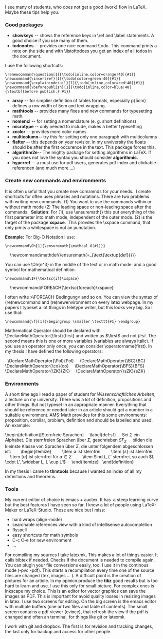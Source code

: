 <!--
	.. title: Latex flow
	.. date: 2012/07/01
	.. slug:
	.. nocomments: True
-->
I see many of students, who does not get a good (work) flow in LaTeX. Maybe these tips help you. 


### Good packages

  * **showkeys** -- shows the reference keys in \ref and \label statements. A good choice if you use many of them.
  * **todonotes** -- provides one nice command \todo. This command prints a note on the side and with \listoftodoes you get an index of all todos in the document. 

I use the following shortcuts:

    \renewcommand\question[1]{\todo[inline,color=orange!40]{#1}}
    \newcommand{\insertref}[1]{\todo[color=green!40]{#1}}
    \newcommand{\explainindetail}[1]{\todo[inline,color=red!40]{#1}}
    \newcommand{\beforepublish}[1]{\todo[inline,color=blue!40]{\textbf{before publish:} #1}}

  * **array** -- for simplier definition of tables formats, especially p{5cm} defines a row width of 5cm and text wrapping.
  * **mathtools** -- provides many fixes and new commands for typesetting math.
  * **nomencl** -- for setting a nomenclature (e. g. short definitions)
  * **microtype** -- only needed to include, makes a better typesetting
  * **xcolor** -- provides more color names
  * **multicolumn**-- try this for setting only one paragraph with multicolumns
  * **flafter** -- this depends on your revisior. In my unviversity the floats should be after the first occurence in the text. This package forces this.
  * **algorithm2e**-- The mighty package for setting algorithms in LaTeX. If you does not love the syntax you should consider **algorithmic**.
  * **hyperref** -- a must use for pdf users, generates pdf index and clickable referencen (and much more ...)

### Create new commands and environments


It is often useful that you create new comamnds for your needs.  I create shortcuts for often uses phrases and notations. There are two problems with writing new commands. (1) You want to use the commands within or without math mode
(2) The leading space or non-leading space after the commands. 
**Solution:** For (1), use \ensuremath{} this put everything of the first parameter into math mode, independent of the outer mode. (2) is the target of the package **xspace**.  This provdes the \xspace command, that only prints a whitespace is not an punctation.

**Example:** For Big-O Notation I use:

    \newcommand\Oh[1]{\ensuremath{\mathcal O(#1)}}
    \newcommand\mathdef{\ensuremath{=_{\text{\textup{def}}}}}

You can use \Oh{n^3} in the middle of the text or in math mode. and a good symbol for mathematical definition. 

    \newcommand\IF{\textsc{if}\xspace}
    \newcommand\FOREACH{\textsc{foreach}\xspace}

I often write »\FOREACH-Bedingung« and so on. You can view the syntax of (re)newcommand and (re)newenvironment on every latex webpage. In my papers I typeset a lot things in teletype writer, but this looks very big. So I use that: 


    \newcommand{\f}[1]{\begingroup \smaller \texttt{#1} \endgroup}

Mathematical Operator should be declared with \DeclareMathOperator{\first}{first} and written as $\first$ and not $first$. The second means this is one or more variables (variables are always italic). If you use an operator only once, you can consider \operatorname{first}. In my thesis I have defined the following operators:

    \DeclareMathOperator{\Pol}{Pol}
    \DeclareMathOperator{\BC}{BC}
    \DeclareMathOperator{\co}{co}
    \DeclareMathOperator{\BFS}{BFS}
    \DeclareMathOperator{\ZK}{ZK}
    \DeclareMathOperator{\sZK}{sZK}


### Environments 

A short time ago I read a paper of student for <i>Wissenschaftliches Arbeiten</i>, a lecture on my university. There was a lot of definition, propositions and other things. But not typeset in an appropriate manner. Everything that should be reference or needed later in an article should get a number in a suitable environment. AMS-Math provides for this some environments: proposition, corollar, problem, definition and should be labelled and used. An example:


  \begin{definition}[Sternfreie Sprachen]
    \label{def:sf}
    Sei $\Sigma$ ein Alphabet. Die sternfreien Sprachen über $\Sigma$, geschrieben $SF_\Sigma$ 
    bilden die kleinste Klasse von Sprachen über $\Sigma$, die unter folgendem abgeschlossen ist:
  
     \begin{itemize}
        \item $\emptyset$ ist sternfrei
        \item $\{\varepsilon\}$ ist sternfrei
        \item $\{a\}$ ist sternfrei für $a\in \Sigma$
        \item Sind $L, L'$ sternfrei, so auch $L \cdot L', \widebar L, L \cup L'$
    \end{itemize}
  \end{definition}

In my thesis I came to **thmtools** because I wanted an index of all my definitions and theorems. 

### Tools

My current editor of choice is emacs + auctex. It has  a steep learning curve but the best features I have seen so far. I know a lot of people using LaTeX-Maker or LaTeX-Studio. These are nice but I miss:


  * hard wraps (align-mode)
  * searchable references view with a kind of intellisense autocompletion
  * flyspell
  * easy shortcuts for math symbols 
  * C-c C-e for new environment
  * ... 

For compiling my sources I take latexmk. This makes a lot of things easier. It calls bibtex if needed. Checks if the document is needed to compile again. You can plugin your file conversions easily, too. I use it in the continous mode (-pvc -pdf). This starts a recompilation every time one of the source files are changed (tex, images ... ). A difficult point is the creation of pictures for an article. In my opinion produce the **tikz** good results but is too hard to learn and use. I use this only for small picture. For complex ones is inkscape my choice. This is an editor for vector graphics can save the images as PDF. This is important for avoid quality losses in resizing images in latex. I use two screens for editing. On the big screen is the emacs editor with multiple buffers (one or two files and table of contents). The small screen contains a pdf viewer (evince), that refresh the view if the pdf is changed and often an terminal, for things like git or latexmk.

I work with git and dropbox. The first is for revision and tracking changes, the last only for backup and access for other people. 


